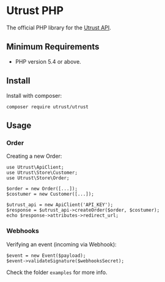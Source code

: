# Utrust PHP

The official PHP library for the [Utrust API](https://docs.api.utrust.com).

## Minimum Requirements

- PHP version 5.4 or above.

## Install

Install with composer:

```
composer require utrust/utrust
```

## Usage

### Order

Creating a new Order:

```
use Utrust\ApiClient;
use Utrust\Store\Customer;
use Utrust\Store\Order;

$order = new Order([...]);
$costumer = new Customer([...]);

$utrust_api = new ApiClient('API_KEY');
$response = $utrust_api->createOrder($order, $costumer);
echo $response->attributes->redirect_url;
```

### Webhooks

Verifying an event (incoming via Webhook):

```
$event = new Event($payload);
$event->validateSignature($webhooksSecret);
```

Check the folder `examples` for more info.
